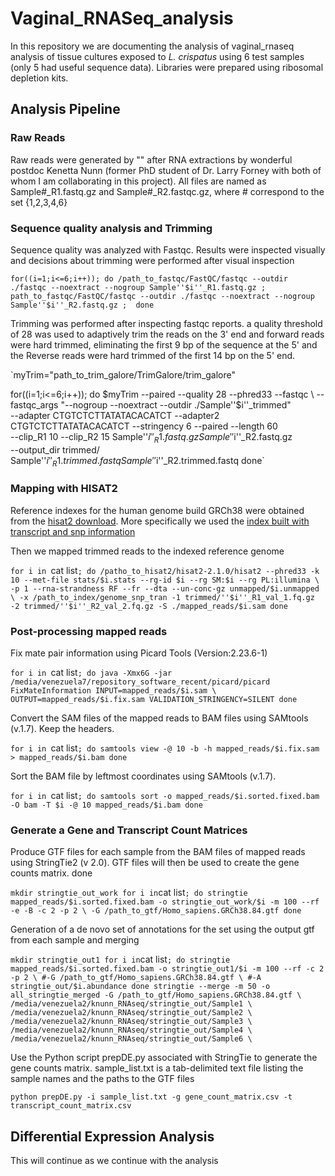# Vaginal_RNASeq_analysis
In this repository we are documenting the analysis of vaginal_rnaseq analysis of tissue cultures exposed to _L. crispatus_ using 6 test samples (only 5 had useful sequence data). Libraries were prepared using ribosomal depletion kits.

## Analysis Pipeline

### Raw Reads
Raw reads were generated by "" after RNA extractions by wonderful postdoc Kenetta Nunn (former PhD student of Dr. Larry Forney with both of whom I am collaborating in this project). All files are named as Sample#\_R1.fastq.gz and Sample#\_R2.fastqc.gz, where # correspond to the set {1,2,3,4,6}

### Sequence quality analysis and Trimming

Sequence quality was analyzed with Fastqc. Results were inspected visually and decisions about trimming were performed after visual inspection

`for((i=1;i<=6;i++)); do
  /path_to_fastqc/FastQC/fastqc --outdir ./fastqc --noextract --nogroup Sample''$i''_R1.fastq.gz ; path_to_fastqc/FastQC/fastqc --outdir ./fastqc --noextract --nogroup Sample''$i''_R2.fastq.gz ; 
done`

Trimming was performed after inspecting fastqc reports. a quality threshold of 28 was used to adaptively trim the reads on the 3' end and forward reads were hard trimmed, eliminating the first 9 bp of the sequence at the 5' and the Reverse reads were hard trimmed of the first 14 bp on the 5' end. 

`myTrim="path_to_trim_galore/TrimGalore/trim_galore"
  
for((i=1;i<=6;i++)); do
         $myTrim --paired --quality 28 --phred33 --fastqc \ 
         --fastqc_args "--nogroup --noextract --outdir ./Sample''$i''_trimmed" \
         --adapter CTGTCTCTTATATACACATCT --adapter2 CTGTCTCTTATATACACATCT --stringency 6 --paired --length 60 \
         --clip_R1 10 --clip_R2 15 Sample''$i''_R1.fastq.gz Sample''$i''_R2.fastq.gz \
         --output_dir trimmed/ Sample''$i''_R1.trimmed.fastq Sample''$i''_R2.trimmed.fastq
done`


### Mapping with HISAT2

Reference indexes for the human genome build GRCh38 were obtained from the [hisat2 download](http://daehwankimlab.github.io/hisat2/download/#h-sapiens). More specifically we used the [index built with transcript and snp information](https://genome-idx.s3.amazonaws.com/hisat/grch38_snptran.tar.gz)

Then we mapped trimmed reads to the indexed reference genome

`for i in `cat list`; do
        /patho_to_hisat2/hisat2-2.1.0/hisat2 --phred33 -k 10 --met-file stats/$i.stats --rg-id $i --rg SM:$i --rg PL:illumina \
        -p 1 --rna-strandness RF --fr --dta --un-conc-gz unmapped/$i.unmapped \
        -x /path_to_index/genome_snp_tran -1 trimmed/''$i''_R1_val_1.fq.gz -2 trimmed/''$i''_R2_val_2.fq.gz -S ./mapped_reads/$i.sam
done`

### Post-processing mapped reads

Fix mate pair information using Picard Tools (Version:2.23.6-1)

`for i in `cat list`; do
        java -Xmx6G -jar /media/venezuela7/repository_software_recent/picard/picard FixMateInformation INPUT=mapped_reads/$i.sam \
        OUTPUT=mapped_reads/$i.fix.sam VALIDATION_STRINGENCY=SILENT
done`

Convert the SAM files of the mapped reads to BAM files using SAMtools (v.1.7). Keep the headers.

`for i in `cat list`; do
        samtools view -@ 10 -b -h mapped_reads/$i.fix.sam > mapped_reads/$i.bam
done`

Sort the BAM file by leftmost coordinates using SAMtools (v.1.7).

`for i in `cat list`; do
        samtools sort -o mapped_reads/$i.sorted.fixed.bam -O bam -T $i -@ 10 mapped_reads/$i.bam
done`

### Generate a Gene and Transcript Count Matrices

Produce GTF files for each sample from the BAM files of mapped reads using StringTie2 (v 2.0). GTF files will then be used to create the gene counts matrix.
done

`
mkdir stringtie_out_work
for i in `cat list`; do
        stringtie mapped_reads/$i.sorted.fixed.bam -o stringtie_out_work/$i -m 100 --rf -e -B -c 2 -p 2 \
        -G /path_to_gtf/Homo_sapiens.GRCh38.84.gtf
done`

Generation of a de novo set of annotations for the set using the output gtf from each sample and merging

`
mkdir stringtie_out1
for i in `cat list`; do
stringtie mapped_reads/$i.sorted.fixed.bam -o stringtie_out1/$i -m 100 --rf -c 2 -p 2 \
        #-G /path_to_gtf/Homo_sapiens.GRCh38.84.gtf \
        #-A stringtie_out/$i.abundance
done
stringtie --merge -m 50 -o all_stringtie_merged -G /path_to_gtf/Homo_sapiens.GRCh38.84.gtf \
/media/venezuela2/knunn_RNAseq/stringtie_out/Sample1 \
/media/venezuela2/knunn_RNAseq/stringtie_out/Sample2 \
/media/venezuela2/knunn_RNAseq/stringtie_out/Sample3 \
/media/venezuela2/knunn_RNAseq/stringtie_out/Sample4 \
/media/venezuela2/knunn_RNAseq/stringtie_out/Sample6 \
`

Use the Python script prepDE.py associated with StringTie to generate the gene counts matrix. sample_list.txt is a tab-delimited text file listing the sample names and the paths to the GTF files

`python prepDE.py -i sample_list.txt -g gene_count_matrix.csv -t transcript_count_matrix.csv`

## Differential Expression Analysis

This will continue as we continue with the analysis

